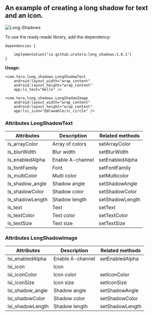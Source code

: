 ## An example of creating a long shadow for text and an icon.

![Long-Shadows](https://github.com/user-attachments/assets/e1f0d918-b25d-4a2c-8a87-3800c48a2014)

To use the ready-made library, add the dependency:
```
dependencies {

    implementation("io.github.uratera:long_shadows:1.0.1")
}
```
**Usage:**
```
<com.tera.long_shadows.LongShadowText
    android:layout_width="wrap_content"
    android:layout_height="wrap_content"
    app:ls_text="Hello" />

<com.tera.long_shadows.LongShadowImage
    android:layout_width="wrap_content"
    android:layout_height="wrap_content"
    app:lsi_icon="@drawable/ic_circle" />
```

### Attributes LongShadowText
|Attributes      |Description     |Related methods|
|----------------|----------------|---------------|
|ls_arrayColor   |Array of colors |setArrayColor
|ls_blurWidth    |Blur width      |setBlurWidth
|ls_enabledAlpha |Enable A-channel|setEnabledAlpha
|ls_fontFamily   |Font            |setFontFamily
|ls_multiColor   |Multi color     |setMulticolor
|ls_shadow_angle |Shadow angle    |setShadowAngle
|ls_shadowColor  |Shadow color    |setShadowColor
|ls_shadowLength |Shadow length   |setShadowLength
|ls_text         |Text            |setText
|ls_textColor    |Text color      |setTextColor
|ls_textSize     |Text size       |setTextSize

### Attributes LongShadowImage
|Attributes       |Description     |Related methods|
|-----------------|----------------|---------------|
|lsi_enabledAlpha |Enable A-channel|setEnabledAlpha
|lsi_icon         |Icon            | |
|lsi_iconColor    |Icon color      |setIconColor
|lsi_iconSize     |Icon size       |setIconSize
|lsi_shadow_angle |Shadow angle    |setShadowAngle
|lsi_shadowColor  |Shadow color    |setShadowColor
|lsi_shadowLength |Shadow length   |setShadowLength


